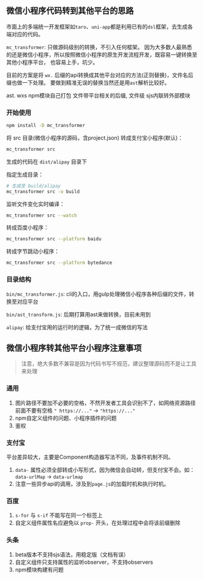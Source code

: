 ## 微信小程序代码转到其他平台的思路

市面上的多端统一开发框架如`taro`、`uni-app`都是利用已有的`dsl`框架，去生成各端对应的代码。

`mc_transformer`:
只做源码级别的转换，不引入任何框架。
因为大多数人最熟悉的还是微信小程序，所以按照微信小程序的原生开发流程开发，既容易一键转换至其他小程序平台，
也容易上手，坑少。

目前的方案是将 `wx.` 后缀的api转换成其他平台对应的方法(正则替换)，文件名后缀也做一下处理。
要做到精准无误的替换当然还是用`ast`解析比较好。

ast. wxs
npm模块自己打包
文件带平台相关的后缀, 文件级
sjs内联转外部模块

### 开始使用

```sh
npm install -D mc_transformer
```

将 src 目录(微信小程序的源码，含project.json) 转成支付宝小程序(默认)：
```sh
mc_transformer src
```
生成的代码在 `dist/alipay` 目录下

指定生成目录：
```sh
# 生成至 build/alipay
mc_transformer src -o build
```

监听文件变化实时编译：
```sh
mc_transformer src --watch
```

转成百度小程序：
```sh
mc_transformer src --platform baidu
```

转成字节跳动小程序：
```sh
mc_transformer src --platform bytedance
```

### 目录结构

`bin/mc_transformer.js`: cli的入口，用gulp处理微信小程序各种后缀的文件，转换至对应平台

`bin/ast_transform.js`: 后期打算用ast来做转换，目前未用到

`alipay`: 给支付宝用的运行时的逻辑，为了统一成微信的写法


## 微信小程序转其他平台小程序注意事项

> 注意，绝大多数不兼容是因为代码书写不规范，建议整理源码而不是让工具来处理

### 通用

1. 图片路径不要加不必要的空格，不然开发者工具会识别不了，如网络资源路径前面不要有空格 `" https://..."` -> `"https://..."`
2. npm自定义组件的问题、小程序插件的问题
3. 鉴权

### 支付宝

平台差异较大，主要是Component构造器写法不同，及事件机制不同。

1. `data-` 属性必须全部转成小写形式，因为微信会自动转，但支付宝不会。如：`data-urlMap` -> `data-urlmap`
2. 注意一些异步api的调用，涉及到`page.js`的加载时机和执行时机。

### 百度

1. `s-for` 与 `s-if` 不能写在同一个标签上
2. 自定义组件属性名应避免以 `prop-` 开头，在处理过程中会将该前缀删除

### 头条

1. beta版本不支持sjs语法，用稳定版（文档有误）
2. 自定义组件只支持属性的监听observer，不支持observers
3. npm模块构建有问题